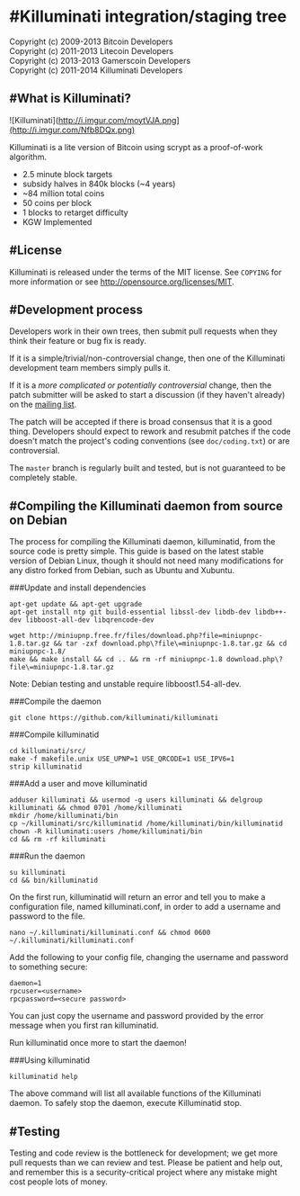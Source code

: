 #Killuminati integration/staging tree
================================
Copyright (c) 2009-2013 Bitcoin Developers<br>
Copyright (c) 2011-2013 Litecoin Developers<br>
Copyright (c) 2013-2013 Gamerscoin Developers<br>
Copyright (c) 2011-2014 Killuminati Developers<br>

#What is Killuminati?
----------------

![Killuminati](http://i.imgur.com/moytVJA.png](http://i.imgur.com/Nfb8DQx.png)

Killuminati is a lite version of Bitcoin using scrypt as a proof-of-work algorithm.
 - 2.5 minute block targets
 - subsidy halves in 840k blocks (~4 years)
 - ~84 million total coins
 - 50 coins per block
 - 1 blocks to retarget difficulty
 - KGW Implemented

#License
-------

Killuminati is released under the terms of the MIT license. See `COPYING` for more
information or see http://opensource.org/licenses/MIT.

#Development process
-------------------

Developers work in their own trees, then submit pull requests when they think
their feature or bug fix is ready.

If it is a simple/trivial/non-controversial change, then one of the Killuminati
development team members simply pulls it.

If it is a *more complicated or potentially controversial* change, then the patch
submitter will be asked to start a discussion (if they haven't already) on the
[mailing list](http://sourceforge.net/mailarchive/forum.php?forum_name=bitcoin-development).

The patch will be accepted if there is broad consensus that it is a good thing.
Developers should expect to rework and resubmit patches if the code doesn't
match the project's coding conventions (see `doc/coding.txt`) or are
controversial.

The `master` branch is regularly built and tested, but is not guaranteed to be
completely stable.

#Compiling the Killuminati daemon from source on Debian
-----------------------------------------------------
The process for compiling the Killuminati daemon, killuminatid, from the source code is pretty simple. This guide is based on the latest stable version of Debian Linux, though it should not need many modifications for any distro forked from Debian, such as Ubuntu and Xubuntu.

###Update and install dependencies

```
apt-get update && apt-get upgrade
apt-get install ntp git build-essential libssl-dev libdb-dev libdb++-dev libboost-all-dev libqrencode-dev

wget http://miniupnp.free.fr/files/download.php?file=miniupnpc-1.8.tar.gz && tar -zxf download.php\?file\=miniupnpc-1.8.tar.gz && cd miniupnpc-1.8/
make && make install && cd .. && rm -rf miniupnpc-1.8 download.php\?file\=miniupnpc-1.8.tar.gz
```
Note: Debian testing and unstable require libboost1.54-all-dev.

###Compile the daemon
```
git clone https://github.com/killuminati/killuminati
```

###Compile killuminatid
```
cd killuminati/src/
make -f makefile.unix USE_UPNP=1 USE_QRCODE=1 USE_IPV6=1
strip killuminatid
```

###Add a user and move killuminatid
```
adduser killuminati && usermod -g users killuminati && delgroup killuminati && chmod 0701 /home/killuminati
mkdir /home/killuminati/bin
cp ~/killuminati/src/killuminatid /home/killuminati/bin/killuminatid
chown -R killuminati:users /home/killuminati/bin
cd && rm -rf killuminati
```

###Run the daemon
```
su killuminati
cd && bin/killuminatid
```

On the first run, killuminatid will return an error and tell you to make a configuration file, named killuminati.conf, in order to add a username and password to the file.
```
nano ~/.killuminati/killuminati.conf && chmod 0600 ~/.killuminati/killuminati.conf
```
Add the following to your config file, changing the username and password to something secure: 
```
daemon=1
rpcuser=<username>
rpcpassword=<secure password>
```

You can just copy the username and password provided by the error message when you first ran killuminatid.

Run killuminatid once more to start the daemon! 

###Using killuminatid
```
killuminatid help
```

The above command will list all available functions of the Killuminati daemon. To safely stop the daemon, execute Killuminatid stop. 

#Testing
-------

Testing and code review is the bottleneck for development; we get more pull
requests than we can review and test. Please be patient and help out, and
remember this is a security-critical project where any mistake might cost people
lots of money.

